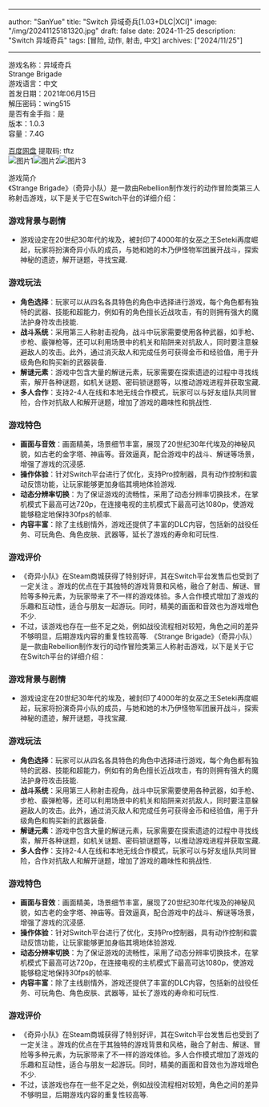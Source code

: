 
---
author: "SanYue"
title: "Switch 异域奇兵[1.03+DLC|XCI]"
image: "/img/20241125181320.jpg"
draft: false
date: 2024-11-25
description: "Switch 异域奇兵"
tags: [冒险, 动作, 射击, 中文]
archives: ["2024/11/25"]

---

游戏名称：异域奇兵   
Strange Brigade    
游戏语言：中文  
首发日期：2021年06月15日  
解压密码：wing515  
是否有金手指：是  
版本：1.0.3   
容量：7.4G

[百度网盘](https://pan.baidu.com/s/1QQAFRfzcI1K7oGgTD21mEw) 提取码: tftz  
![图片1](/img/e59526.jpg)![图片2](/img/0bc678.jpg)![图片3](/img/2cfc1a.jpg)  

游戏简介  
《Strange Brigade》（奇异小队）是一款由Rebellion制作发行的动作冒险类第三人称射击游戏，以下是关于它在Switch平台的详细介绍：

### 游戏背景与剧情
- 游戏设定在20世纪30年代的埃及，被封印了4000年的女巫之王Seteki再度崛起，玩家将扮演奇异小队的成员，与她和她的木乃伊怪物军团展开战斗，探索神秘的遗迹，解开谜题，寻找宝藏.

### 游戏玩法
- **角色选择**：玩家可以从四名各具特色的角色中选择进行游戏，每个角色都有独特的武器、技能和超能力，例如有的角色擅长近战攻击，有的则拥有强大的魔法护身符攻击技能.
- **战斗系统**：采用第三人称射击视角，战斗中玩家需要使用各种武器，如手枪、步枪、霰弹枪等，还可以利用场景中的机关和陷阱来对抗敌人，同时要注意躲避敌人的攻击。此外，通过消灭敌人和完成任务可获得金币和经验值，用于升级角色和购买新的武器装备.
- **解谜元素**：游戏中包含大量的解谜元素，玩家需要在探索遗迹的过程中寻找线索，解开各种谜题，如机关谜题、密码锁谜题等，以推动游戏进程并获取宝藏.
- **多人合作**：支持2-4人在线和本地无线合作模式，玩家可以与好友组队共同冒险，合作对抗敌人和解开谜题，增加了游戏的趣味性和挑战性.

### 游戏特色
- **画面与音效**：画面精美，场景细节丰富，展现了20世纪30年代埃及的神秘风貌，如古老的金字塔、神庙等。音效逼真，配合游戏中的战斗、解谜等场景，增强了游戏的沉浸感.
- **操作体验**：针对Switch平台进行了优化，支持Pro控制器，具有动作控制和震动反馈功能，让玩家能够更加身临其境地体验游戏.
- **动态分辨率切换**：为了保证游戏的流畅性，采用了动态分辨率切换技术，在掌机模式下最高可达720p，在连接电视的主机模式下最高可达1080p，使游戏能够稳定地保持30fps的帧率.
- **内容丰富**：除了主线剧情外，游戏还提供了丰富的DLC内容，包括新的战役任务、可玩角色、角色皮肤、武器等，延长了游戏的寿命和可玩性.

### 游戏评价
- 《奇异小队》在Steam商城获得了特别好评，其在Switch平台发售后也受到了一定关注 。游戏的优点在于其独特的游戏背景和风格，融合了射击、解谜、冒险等多种元素，为玩家带来了不一样的游戏体验。多人合作模式增加了游戏的乐趣和互动性，适合与朋友一起游玩。同时，精美的画面和音效也为游戏增色不少.
- 不过，该游戏也存在一些不足之处，例如战役流程相对较短，角色之间的差异不够明显，后期游戏内容的重复性较高等.
 《Strange Brigade》（奇异小队）是一款由Rebellion制作发行的动作冒险类第三人称射击游戏，以下是关于它在Switch平台的详细介绍：

### 游戏背景与剧情
- 游戏设定在20世纪30年代的埃及，被封印了4000年的女巫之王Seteki再度崛起，玩家将扮演奇异小队的成员，与她和她的木乃伊怪物军团展开战斗，探索神秘的遗迹，解开谜题，寻找宝藏.

### 游戏玩法
- **角色选择**：玩家可以从四名各具特色的角色中选择进行游戏，每个角色都有独特的武器、技能和超能力，例如有的角色擅长近战攻击，有的则拥有强大的魔法护身符攻击技能.
- **战斗系统**：采用第三人称射击视角，战斗中玩家需要使用各种武器，如手枪、步枪、霰弹枪等，还可以利用场景中的机关和陷阱来对抗敌人，同时要注意躲避敌人的攻击。此外，通过消灭敌人和完成任务可获得金币和经验值，用于升级角色和购买新的武器装备.
- **解谜元素**：游戏中包含大量的解谜元素，玩家需要在探索遗迹的过程中寻找线索，解开各种谜题，如机关谜题、密码锁谜题等，以推动游戏进程并获取宝藏.
- **多人合作**：支持2-4人在线和本地无线合作模式，玩家可以与好友组队共同冒险，合作对抗敌人和解开谜题，增加了游戏的趣味性和挑战性.

### 游戏特色
- **画面与音效**：画面精美，场景细节丰富，展现了20世纪30年代埃及的神秘风貌，如古老的金字塔、神庙等。音效逼真，配合游戏中的战斗、解谜等场景，增强了游戏的沉浸感.
- **操作体验**：针对Switch平台进行了优化，支持Pro控制器，具有动作控制和震动反馈功能，让玩家能够更加身临其境地体验游戏.
- **动态分辨率切换**：为了保证游戏的流畅性，采用了动态分辨率切换技术，在掌机模式下最高可达720p，在连接电视的主机模式下最高可达1080p，使游戏能够稳定地保持30fps的帧率.
- **内容丰富**：除了主线剧情外，游戏还提供了丰富的DLC内容，包括新的战役任务、可玩角色、角色皮肤、武器等，延长了游戏的寿命和可玩性.

### 游戏评价
- 《奇异小队》在Steam商城获得了特别好评，其在Switch平台发售后也受到了一定关注 。游戏的优点在于其独特的游戏背景和风格，融合了射击、解谜、冒险等多种元素，为玩家带来了不一样的游戏体验。多人合作模式增加了游戏的乐趣和互动性，适合与朋友一起游玩。同时，精美的画面和音效也为游戏增色不少.
- 不过，该游戏也存在一些不足之处，例如战役流程相对较短，角色之间的差异不够明显，后期游戏内容的重复性较高等.
 
